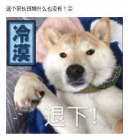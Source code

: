 这个家伙很懒什么也没有！😜


<a href="https://quantumult.app/x/open-app/ui?module=gallery&type=icon&action=add&content=%5B%0A%20%20%20%20%22https%3A%2F%2Fgithub.com%2FKoolson%2FQure%2Fraw%2Fmaster%2FOther%2FQureLight-All.json%22%0A%5D"><img src="https://github.com/Arikawas/Arikawas/blob/main/png/1.jpeg" width="320" height="320" align="center"> 
